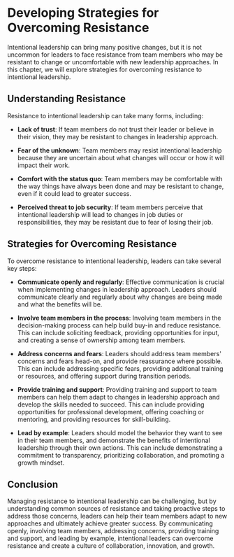 Developing Strategies for Overcoming Resistance
=========================================================================================================

Intentional leadership can bring many positive changes, but it is not uncommon for leaders to face resistance from team members who may be resistant to change or uncomfortable with new leadership approaches. In this chapter, we will explore strategies for overcoming resistance to intentional leadership.

Understanding Resistance
------------------------

Resistance to intentional leadership can take many forms, including:

* **Lack of trust**: If team members do not trust their leader or believe in their vision, they may be resistant to changes in leadership approach.

* **Fear of the unknown**: Team members may resist intentional leadership because they are uncertain about what changes will occur or how it will impact their work.

* **Comfort with the status quo**: Team members may be comfortable with the way things have always been done and may be resistant to change, even if it could lead to greater success.

* **Perceived threat to job security**: If team members perceive that intentional leadership will lead to changes in job duties or responsibilities, they may be resistant due to fear of losing their job.

Strategies for Overcoming Resistance
------------------------------------

To overcome resistance to intentional leadership, leaders can take several key steps:

* **Communicate openly and regularly**: Effective communication is crucial when implementing changes in leadership approach. Leaders should communicate clearly and regularly about why changes are being made and what the benefits will be.

* **Involve team members in the process**: Involving team members in the decision-making process can help build buy-in and reduce resistance. This can include soliciting feedback, providing opportunities for input, and creating a sense of ownership among team members.

* **Address concerns and fears**: Leaders should address team members' concerns and fears head-on, and provide reassurance where possible. This can include addressing specific fears, providing additional training or resources, and offering support during transition periods.

* **Provide training and support**: Providing training and support to team members can help them adapt to changes in leadership approach and develop the skills needed to succeed. This can include providing opportunities for professional development, offering coaching or mentoring, and providing resources for skill-building.

* **Lead by example**: Leaders should model the behavior they want to see in their team members, and demonstrate the benefits of intentional leadership through their own actions. This can include demonstrating a commitment to transparency, prioritizing collaboration, and promoting a growth mindset.

Conclusion
----------

Managing resistance to intentional leadership can be challenging, but by understanding common sources of resistance and taking proactive steps to address those concerns, leaders can help their team members adapt to new approaches and ultimately achieve greater success. By communicating openly, involving team members, addressing concerns, providing training and support, and leading by example, intentional leaders can overcome resistance and create a culture of collaboration, innovation, and growth.

